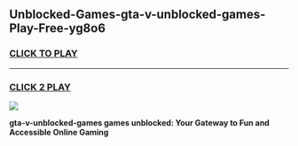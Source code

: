 
## Unblocked-Games-gta-v-unblocked-games-Play-Free-yg8o6
<h3>
<a href="https://premium76.site?title=gta-v-unblocked-games&ref=19M">CLICK TO PLAY</a></h3>
<hr>

<h3>
<a href="https://premium76.site?title=gta-v-unblocked-games&ref=19M">CLICK 2 PLAY</a>
  
</h3>

<a href="https://premium76.site?title=gta-v-unblocked-games&ref=19M"><img src="https://clearcache.store/games.png"></a>


**gta-v-unblocked-games games unblocked: Your Gateway to Fun and Accessible Online Gaming**
